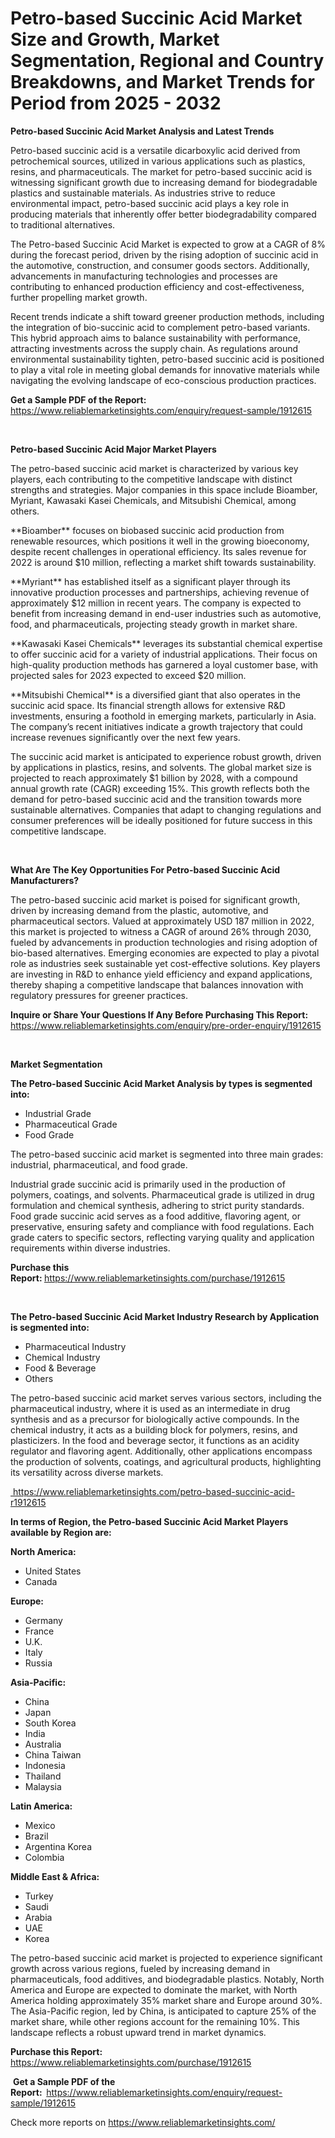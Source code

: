 <p><h1>Petro-based Succinic Acid Market Size and Growth, Market Segmentation, Regional and Country Breakdowns, and Market Trends for Period from 2025 -  2032</h1></p><p><strong>Petro-based Succinic Acid Market Analysis and Latest Trends</strong></p>
<p><p>Petro-based succinic acid is a versatile dicarboxylic acid derived from petrochemical sources, utilized in various applications such as plastics, resins, and pharmaceuticals. The market for petro-based succinic acid is witnessing significant growth due to increasing demand for biodegradable plastics and sustainable materials. As industries strive to reduce environmental impact, petro-based succinic acid plays a key role in producing materials that inherently offer better biodegradability compared to traditional alternatives.</p><p>The Petro-based Succinic Acid Market is expected to grow at a CAGR of 8% during the forecast period, driven by the rising adoption of succinic acid in the automotive, construction, and consumer goods sectors. Additionally, advancements in manufacturing technologies and processes are contributing to enhanced production efficiency and cost-effectiveness, further propelling market growth.</p><p>Recent trends indicate a shift toward greener production methods, including the integration of bio-succinic acid to complement petro-based variants. This hybrid approach aims to balance sustainability with performance, attracting investments across the supply chain. As regulations around environmental sustainability tighten, petro-based succinic acid is positioned to play a vital role in meeting global demands for innovative materials while navigating the evolving landscape of eco-conscious production practices.</p></p>
<p><strong>Get a Sample PDF of the Report:&nbsp;</strong> <a href="https://www.reliablemarketinsights.com/enquiry/request-sample/1912615?utm_campaign=2176&utm_medium=2&utm_source=Github&utm_content=ia&utm_term=04022025&utm_id=petro-based-succinic-acid">https://www.reliablemarketinsights.com/enquiry/request-sample/1912615</a></p>
<p>&nbsp;</p>
<p><strong>Petro-based Succinic Acid Major Market Players</strong></p>
<p><p>The petro-based succinic acid market is characterized by various key players, each contributing to the competitive landscape with distinct strengths and strategies. Major companies in this space include Bioamber, Myriant, Kawasaki Kasei Chemicals, and Mitsubishi Chemical, among others. </p><p>**Bioamber** focuses on biobased succinic acid production from renewable resources, which positions it well in the growing bioeconomy, despite recent challenges in operational efficiency. Its sales revenue for 2022 is around $10 million, reflecting a market shift towards sustainability.</p><p>**Myriant** has established itself as a significant player through its innovative production processes and partnerships, achieving revenue of approximately $12 million in recent years. The company is expected to benefit from increasing demand in end-user industries such as automotive, food, and pharmaceuticals, projecting steady growth in market share.</p><p>**Kawasaki Kasei Chemicals** leverages its substantial chemical expertise to offer succinic acid for a variety of industrial applications. Their focus on high-quality production methods has garnered a loyal customer base, with projected sales for 2023 expected to exceed $20 million.</p><p>**Mitsubishi Chemical** is a diversified giant that also operates in the succinic acid space. Its financial strength allows for extensive R&D investments, ensuring a foothold in emerging markets, particularly in Asia. The company’s recent initiatives indicate a growth trajectory that could increase revenues significantly over the next few years.</p><p>The succinic acid market is anticipated to experience robust growth, driven by applications in plastics, resins, and solvents. The global market size is projected to reach approximately $1 billion by 2028, with a compound annual growth rate (CAGR) exceeding 15%. This growth reflects both the demand for petro-based succinic acid and the transition towards more sustainable alternatives. Companies that adapt to changing regulations and consumer preferences will be ideally positioned for future success in this competitive landscape.</p></p>
<p>&nbsp;</p>
<p><strong>What Are The Key Opportunities For Petro-based Succinic Acid Manufacturers?</strong></p>
<p><p>The petro-based succinic acid market is poised for significant growth, driven by increasing demand from the plastic, automotive, and pharmaceutical sectors. Valued at approximately USD 187 million in 2022, this market is projected to witness a CAGR of around 26% through 2030, fueled by advancements in production technologies and rising adoption of bio-based alternatives. Emerging economies are expected to play a pivotal role as industries seek sustainable yet cost-effective solutions. Key players are investing in R&D to enhance yield efficiency and expand applications, thereby shaping a competitive landscape that balances innovation with regulatory pressures for greener practices.</p></p>
<p><strong>Inquire or Share Your Questions If Any Before Purchasing This Report:</strong> <a href="https://www.reliablemarketinsights.com/enquiry/pre-order-enquiry/1912615?utm_campaign=2176&utm_medium=2&utm_source=Github&utm_content=ia&utm_term=04022025&utm_id=petro-based-succinic-acid">https://www.reliablemarketinsights.com/enquiry/pre-order-enquiry/1912615</a></p>
<p>&nbsp;</p>
<p><strong>Market Segmentation</strong></p>
<p><strong>The Petro-based Succinic Acid Market Analysis by types is segmented into:</strong></p>
<p><ul><li>Industrial Grade</li><li>Pharmaceutical Grade</li><li>Food Grade</li></ul></p>
<p><p>The petro-based succinic acid market is segmented into three main grades: industrial, pharmaceutical, and food grade. </p><p>Industrial grade succinic acid is primarily used in the production of polymers, coatings, and solvents. Pharmaceutical grade is utilized in drug formulation and chemical synthesis, adhering to strict purity standards. Food grade succinic acid serves as a food additive, flavoring agent, or preservative, ensuring safety and compliance with food regulations. Each grade caters to specific sectors, reflecting varying quality and application requirements within diverse industries.</p></p>
<p><strong>Purchase this Report:&nbsp;</strong><a href="https://www.reliablemarketinsights.com/purchase/1912615?utm_campaign=2176&utm_medium=2&utm_source=Github&utm_content=ia&utm_term=04022025&utm_id=petro-based-succinic-acid">https://www.reliablemarketinsights.com/purchase/1912615</a></p>
<p>&nbsp;</p>
<p><strong>The Petro-based Succinic Acid Market Industry Research by Application is segmented into:</strong></p>
<p><ul><li>Pharmaceutical Industry</li><li>Chemical Industry</li><li>Food & Beverage</li><li>Others</li></ul></p>
<p><p>The petro-based succinic acid market serves various sectors, including the pharmaceutical industry, where it is used as an intermediate in drug synthesis and as a precursor for biologically active compounds. In the chemical industry, it acts as a building block for polymers, resins, and plasticizers. In the food and beverage sector, it functions as an acidity regulator and flavoring agent. Additionally, other applications encompass the production of solvents, coatings, and agricultural products, highlighting its versatility across diverse markets.</p></p>
<p><a href="https://www.reliablemarketinsights.com/petro-based-succinic-acid-r1912615?utm_campaign=2176&utm_medium=2&utm_source=Github&utm_content=ia&utm_term=04022025&utm_id=petro-based-succinic-acid">&nbsp;https://www.reliablemarketinsights.com/petro-based-succinic-acid-r1912615</a></p>
<p><strong>In terms of Region, the Petro-based Succinic Acid Market Players available by Region are:</strong></p>
<p>
    <p> <strong> North America: </strong>
        <ul>
            <li>United States</li>
            <li>Canada</li>
        </ul>
        </p> 
    <p> <strong> Europe: </strong>
        <ul>
            <li>Germany</li>
            <li>France</li>
            <li>U.K.</li>
            <li>Italy</li>
            <li>Russia</li>
        </ul>
        </p> 
    <p> <strong> Asia-Pacific: </strong>
        <ul>
            <li>China</li>
            <li>Japan</li>
            <li>South Korea</li>
            <li>India</li>
            <li>Australia</li>
            <li>China Taiwan</li>
            <li>Indonesia</li>
            <li>Thailand</li>
            <li>Malaysia</li>
        </ul>
        </p> 
    <p> <strong> Latin America: </strong>
        <ul>
            <li>Mexico</li>
            <li>Brazil</li>
            <li>Argentina Korea</li>
            <li>Colombia</li>
        </ul>
        </p> 
    <p> <strong> Middle East & Africa: </strong>
        <ul>
            <li>Turkey</li>
            <li>Saudi</li>
            <li>Arabia</li>
            <li>UAE</li>
            <li>Korea</li>
        </ul>
    </p>
    </p>
<p><p>The petro-based succinic acid market is projected to experience significant growth across various regions, fueled by increasing demand in pharmaceuticals, food additives, and biodegradable plastics. Notably, North America and Europe are expected to dominate the market, with North America holding approximately 35% market share and Europe around 30%. The Asia-Pacific region, led by China, is anticipated to capture 25% of the market share, while other regions account for the remaining 10%. This landscape reflects a robust upward trend in market dynamics.</p></p>
<p><strong>Purchase this Report: </strong><a href="https://www.reliablemarketinsights.com/purchase/1912615?utm_campaign=2176&utm_medium=2&utm_source=Github&utm_content=ia&utm_term=04022025&utm_id=petro-based-succinic-acid">https://www.reliablemarketinsights.com/purchase/1912615</a></p>
<p>&nbsp;<strong>Get a Sample PDF of the Report:&nbsp;&nbsp;</strong><a href="https://www.reliablemarketinsights.com/enquiry/request-sample/1912615?utm_campaign=2176&utm_medium=2&utm_source=Github&utm_content=ia&utm_term=04022025&utm_id=petro-based-succinic-acid">https://www.reliablemarketinsights.com/enquiry/request-sample/1912615</a></p>
<p><strong></strong></p>
<p>Check more reports on <a href="https://www.reliablemarketinsights.com/?utm_campaign=2176&utm_medium=2&utm_source=Github&utm_content=ia&utm_term=04022025&utm_id=petro-based-succinic-acid">https://www.reliablemarketinsights.com/</a></p>